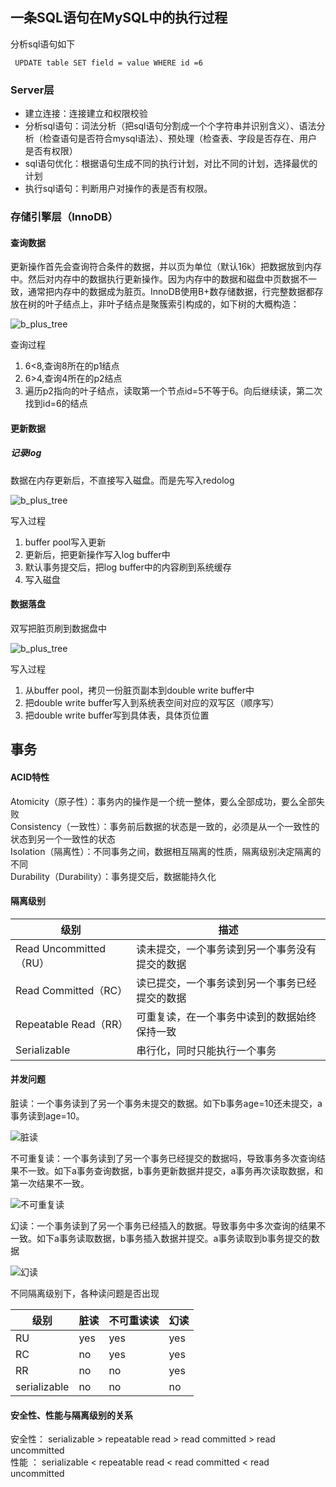 ## 一条SQL语句在MySQL中的执行过程
分析sql语句如下

```
 UPDATE table SET field = value WHERE id =6
```
### Server层
* 建立连接：连接建立和权限校验
* 分析sql语句：词法分析（把sql语句分割成一个个字符串并识别含义）、语法分析（检查语句是否符合mysql语法）、预处理（检查表、字段是否存在、用户是否有权限）
* sql语句优化：根据语句生成不同的执行计划，对比不同的计划，选择最优的计划
* 执行sql语句：判断用户对操作的表是否有权限。

### 存储引擎层（InnoDB）

#### 查询数据
更新操作首先会查询符合条件的数据，并以页为单位（默认16k）把数据放到内存中。然后对内存中的数据执行更新操作。因为内存中的数据和磁盘中页数据不一致，通常把内存中的数据成为脏页。InnoDB使用B+数存储数据，行完整数据都存放在树的叶子结点上，非叶子结点是聚簇索引构成的，如下树的大概构造：

![b_plus_tree](./img/b_plus_tree.png)

查询过程  

 1. 6<8,查询8所在的p1结点
 2. 6>4,查询4所在的p2结点
 3. 遍历p2指向的叶子结点，读取第一个节点id=5不等于6。向后继续读，第二次找到id=6的结点

#### 更新数据

##### 记录log
数据在内存更新后，不直接写入磁盘。而是先写入redolog

![b_plus_tree](./img/redolog.png)

写入过程

1. buffer pool写入更新
2. 更新后，把更新操作写入log buffer中
3. 默认事务提交后，把log buffer中的内容刷到系统缓存
4. 写入磁盘

#### 数据落盘
双写把脏页刷到数据盘中

![b_plus_tree](./img/double_write.png)

写入过程

1. 从buffer pool，拷贝一份脏页副本到double write buffer中
2. 把double write buffer写入到系统表空间对应的双写区（顺序写）
3. 把double write buffer写到具体表，具体页位置

## 事务

#### ACID特性
Atomicity（原子性）：事务内的操作是一个统一整体，要么全部成功，要么全部失败  
Consistency（一致性）：事务前后数据的状态是一致的，必须是从一个一致性的状态到另一个一致性的状态  
Isolation（隔离性）：不同事务之间，数据相互隔离的性质，隔离级别决定隔离的不同  
Durability（Durability）：事务提交后，数据能持久化  

#### 隔离级别

| 级别                   | 描述                                           |
|------------------------|------------------------------------------------|
| Read Uncommitted（RU） | 读未提交，一个事务读到另一个事务没有提交的数据 |
| Read Committed（RC）   | 读已提交，一个事务读到另一个事务已经提交的数据 |
| Repeatable Read（RR）  | 可重复读，在一个事务中读到的数据始终保持一致   |
| Serializable           | 串行化，同时只能执行一个事务                   |

#### 并发问题

脏读：一个事务读到了另一个事务未提交的数据。如下b事务age=10还未提交，a事务读到age=10。

![脏读](./img/脏读.png)

不可重复读：一个事务读到了另一个事务已经提交的数据吗，导致事务多次查询结果不一致。如下a事务查询数据，b事务更新数据并提交，a事务再次读取数据，和第一次结果不一致。  

![不可重复读](./img/不可重复读.png)

幻读：一个事务读到了另一个事务已经插入的数据。导致事务中多次查询的结果不一致。如下a事务读取数据，b事务插入数据并提交。a事务读取到b事务提交的数据

![幻读](./img/幻读.png)

不同隔离级别下，各种读问题是否出现

| 级别         | 脏读 | 不可重读读 | 幻读 |
|--------------|------|------------|------|
| RU           | yes  | yes        | yes  |
| RC           | no   | yes        | yes  |
| RR           | no   | no         | yes  |
| serializable | no   | no         | no   |


#### 安全性、性能与隔离级别的关系
安全性： serializable > repeatable read > read committed > read uncommitted  
性能 ： serializable < repeatable read < read committed < read uncommitted
